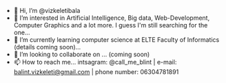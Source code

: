 - 👋 Hi, I’m @vizkeletibala
- 👀 I’m interested in Artificial Intelligence, Big data, Web-Development, Computer Graphics and a lot more. I guess I'm still searching for the one...
- 🌱 I’m currently learning computer science at ELTE Faculty of Informatics (details coming soon)...
- 💞️ I’m looking to collaborate on ... (coming soon)
- 📫 How to reach me... intsagram: @call_me_blint | e-mail: balint.vizkeleti@gmail.com | phone number: 06304781891 

<!---
vizkeletibala/vizkeletibala is a ✨ special ✨ repository because its `README.md` (this file) appears on your GitHub profile.
You can click the Preview link to take a look at your changes.
--->
